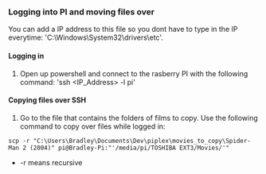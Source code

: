 ### Logging into PI and moving files over

You can add a IP address to this file so you dont have to type in the IP everytime: 'C:\Windows\System32\drivers\etc'.

#### Logging in

1. Open up powershell and connect to the rasberry PI with the following command: 'ssh <IP_Address> -l pi'

#### Copying files over SSH

1. Go to the file that contains the folders of films to copy. Use the following command to copy over files while logged in:

`scp -r "C:\Users\Bradley\Documents\Dev\piplex\movies_to_copy\Spider-Man 2 (2004)" pi@Bradley-Pi:"'/media/pi/TOSHIBA EXT3/Movies/'"`

-   -r means recursive
